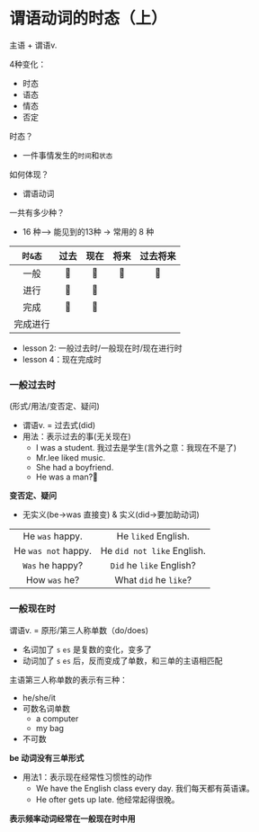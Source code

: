 # 谓语动词的时态（上）

主语 + 谓语v.

4种变化：
* 时态
* 语态
* 情态
* 否定

时态？
* 一件事情发生的`时间`和`状态`

如何体现？
* 谓语动词

一共有多少种？
* 16 种--> 能见到的13种 -> 常用的 8 种

|`时&态`|过去|现在|将来|过去将来|
|:-:|:-:|:-:|:-:|:-:|
|一般|📌|📌|📌|📌|
|进行|📌|📌|||
|完成|📌|📌|||
|完成进行|||||

* lesson 2: 一般过去时/一般现在时/现在进行时
* lesson 4：现在完成时

### 一般过去时
(形式/用法/变否定、疑问)

* 谓语v. = 过去式(did)
* 用法：表示过去的事(无关现在)
  * I was a student. 我过去是学生(言外之意：我现在不是了)
  * Mr.lee liked music.
  * She had a boyfriend.
  * He was a man?🤣

**变否定、疑问**
* 无实义(be->was 直接变) & 实义(did->要加助动词)

|||
|:-:|:-:|
|He `was` happy.|He `liked` English.|
|He `was not` happy.|He `did not like` English.|
|`Was` he happy?|`Did` he `like` English?|
|How `was` he?|What `did` he `like`?|

### 一般现在时
谓语v. = 原形/第三人称单数（do/does)
* 名词加了 `s` `es` 是复数的变化，变多了
* 动词加了 `s` `es` 后，反而变成了单数，和三单的主语相匹配

主语第三人称单数的表示有三种：
* he/she/it
* 可数名词单数
  * a computer
  * my bag
* 不可数

**be 动词没有三单形式**
* 用法1：表示现在经常性习惯性的动作
  * We have the English class every day. 我们每天都有英语课。
  * He ofter gets up late. 他经常起得很晚。

**表示频率动词经常在一般现在时中用**

